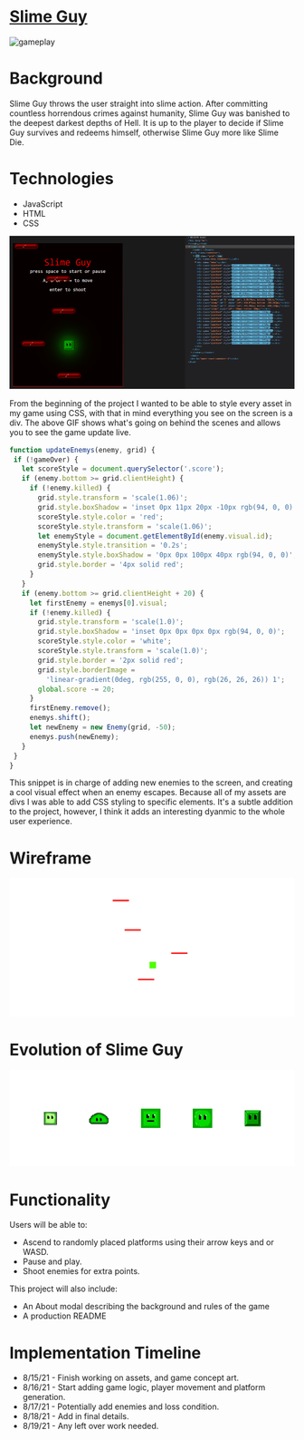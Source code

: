 # [Slime Guy](https://jflec.github.io/Slime-Guy/)

![gameplay](./src/assets/gameplay.gif)

# Background

Slime Guy throws the user straight into slime action. After committing countless horrendous crimes against humanity, Slime Guy was banished to the deepest darkest depths of Hell. It is up to the player to decide if Slime Guy survives and redeems himself, otherwise Slime Guy more like Slime Die.

# Technologies

  * JavaScript
  * HTML
  * CSS

  ![html_data](./src/assets/slime_behind.gif)

  From the beginning of the project I wanted to be able to style every asset in my game using CSS, with that in mind everything you see on the screen is a div. The above GIF shows what's going on behind the scenes and allows you to see the game update live.

 ```javascript
 function updateEnemys(enemy, grid) {
  if (!gameOver) {
    let scoreStyle = document.querySelector('.score');
    if (enemy.bottom >= grid.clientHeight) {
      if (!enemy.killed) {
        grid.style.transform = 'scale(1.06)';
        grid.style.boxShadow = 'inset 0px 11px 20px -10px rgb(94, 0, 0)';
        scoreStyle.style.color = 'red';
        scoreStyle.style.transform = 'scale(1.06)';
        let enemyStyle = document.getElementById(enemy.visual.id);
        enemyStyle.style.transition = '0.2s';
        enemyStyle.style.boxShadow = '0px 0px 100px 40px rgb(94, 0, 0)';
        grid.style.border = '4px solid red';
      }
    }
    if (enemy.bottom >= grid.clientHeight + 20) {
      let firstEnemy = enemys[0].visual;
      if (!enemy.killed) {
        grid.style.transform = 'scale(1.0)';
        grid.style.boxShadow = 'inset 0px 0px 0px 0px rgb(94, 0, 0)';
        scoreStyle.style.color = 'white';
        scoreStyle.style.transform = 'scale(1.0)';
        grid.style.border = '2px solid red';
        grid.style.borderImage =
          'linear-gradient(0deg, rgb(255, 0, 0), rgb(26, 26, 26)) 1';
        global.score -= 20;
      }
      firstEnemy.remove();
      enemys.shift();
      let newEnemy = new Enemy(grid, -50);
      enemys.push(newEnemy);
    }
  }
}
 ```
 
 This snippet is in charge of adding new enemies to the screen, and creating a cool visual effect when an enemy escapes. Because all of my assets are divs I was able to add CSS styling to specific elements. It's a subtle addition to the project, however, I think it adds an interesting dyanmic to the whole user experience. 

# Wireframe 

![wireframe](./src/assets/wireframe.png)

# Evolution of Slime Guy

![evolution](./src/assets/evo.png)

# Functionality

Users will be able to:
  * Ascend to randomly placed platforms using their arrow keys and or WASD.
  * Pause and play.
  * Shoot enemies for extra points.

This project will also include:
  * An About modal describing the background and rules of the game
  * A production README
  
# Implementation Timeline

* 8/15/21 - Finish working on assets, and game concept art.
* 8/16/21 - Start adding game logic, player movement and platform generation.
* 8/17/21 - Potentially add enemies and loss condition. 
* 8/18/21 - Add in final details.
* 8/19/21 - Any left over work needed.
